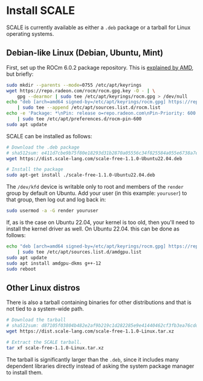 # Install SCALE

SCALE is currently available as either a `.deb` package or a tarball for Linux operating systems.

## Debian-like Linux (Debian, Ubuntu, Mint)

First, set up the ROCm 6.0.2 package repository. This is
[explained by AMD](https://rocm.docs.amd.com/projects/install-on-linux/en/latest/how-to/native-install/ubuntu.html), but
briefly:

```bash
sudo mkdir --parents --mode=0755 /etc/apt/keyrings
wget https://repo.radeon.com/rocm/rocm.gpg.key -O - | \
    gpg --dearmor | sudo tee /etc/apt/keyrings/rocm.gpg > /dev/null
echo "deb [arch=amd64 signed-by=/etc/apt/keyrings/rocm.gpg] https://repo.radeon.com/rocm/apt/6.0.2 jammy main" \
    | sudo tee --append /etc/apt/sources.list.d/rocm.list
echo -e 'Package: *\nPin: release o=repo.radeon.com\nPin-Priority: 600' \
    | sudo tee /etc/apt/preferences.d/rocm-pin-600
sudo apt update
```

SCALE can be installed as follows:

```bash
# Download the .deb package
# sha512sum: e411d7cbe9b75f80e18293d31b2870a05556c34f825584a055e6738a7e696c17d1bb71c6acf081aff109a2cd227fe9dbd9f11a5604de498598830c02014794e8
wget https://dist.scale-lang.com/scale-free-1.1.0-Ubuntu22.04.deb

# Install the package
sudo apt-get install ./scale-free-1.1.0-Ubuntu22.04.deb
```

The `/dev/kfd` device is writable only to root and members of the `render` group by default on Ubuntu. Add your user
(in this example: `youruser`) to that group, then log out and log back in:

```bash
sudo usermod -a -G render youruser
```

If, as is the case on Ubuntu 22.04, your kernel is too old, then you'll need to install the kernel driver as well. On Ubuntu
22.04. this can be done as follows:

```bash
echo "deb [arch=amd64 signed-by=/etc/apt/keyrings/rocm.gpg] https://repo.radeon.com/amdgpu/6.0.2/ubuntu jammy main" \
    | sudo tee /etc/apt/sources.list.d/amdgpu.list
sudo apt update
sudo apt install amdgpu-dkms g++-12
sudo reboot
```

## Other Linux distros

There is also a tarball containing binaries for other distributions and that is not tied to a system-wide path.

```bash
# Download the tarball
# sha512sum: d87105f03804b482e2af9b219c1d282285e9e41440462cf3fb3ea76cddeac509e80f450078ecc65aeab3d8395d66bfc8f21df1b355252233bf97c67c41f8cbf3
wget https://dist.scale-lang.com/scale-free-1.1.0-Linux.tar.xz

# Extract the SCALE tarball.
tar xf scale-free-1.1.0-Linux.tar.xz
```

The tarball is significantly larger than the `.deb`, since it includes many dependent libraries directly instead of asking the system package manager to install them.
